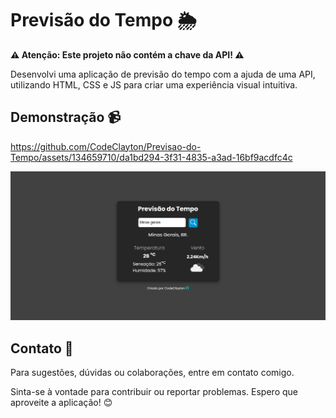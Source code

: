 # Previsão do Tempo 🌦️

**⚠️ Atenção: Este projeto não contém a chave da API! ⚠️**

Desenvolvi uma aplicação de previsão do tempo com a ajuda de uma API, utilizando HTML, CSS e JS para criar uma experiência visual intuitiva.

## Demonstração 📹

https://github.com/CodeClayton/Previsao-do-Tempo/assets/134659710/da1bd294-3f31-4835-a3ad-16bf9acdfc4c

![Demonstração da Aplicação](src/img/preview.png)

## Contato 📧

Para sugestões, dúvidas ou colaborações, entre em contato comigo.

Sinta-se à vontade para contribuir ou reportar problemas. Espero que aproveite a aplicação! 😊
```
